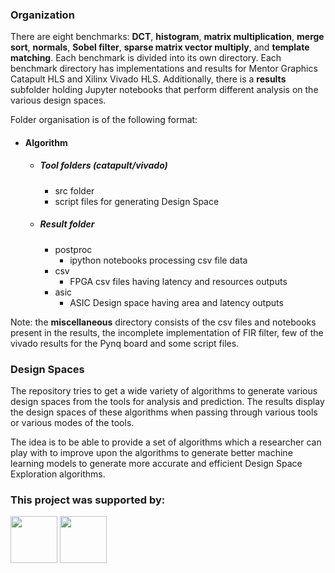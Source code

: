 

### Organization

There are eight benchmarks: **DCT**, **histogram**, **matrix multiplication**, **merge sort**, **normals**, **Sobel filter**, **sparse matrix vector multiply**, and **template matching**. Each benchmark is divided into its own directory. Each benchmark directory has implementations and results for Mentor Graphics Catapult HLS and Xilinx Vivado HLS. Additionally, there is a **results** subfolder holding Jupyter notebooks that perform different analysis on the various design spaces. 

Folder organisation is of the following format:

- #### Algorithm
	- ##### Tool folders (catapult/vivado)
		- src folder
		- script files for generating Design Space
	- ##### Result folder
		- postproc
			- ipython notebooks processing csv file data
		- csv
			- FPGA csv files having latency and resources outputs
		- asic
			- ASIC Design space having area and latency outputs

Note: the **miscellaneous** directory consists of the csv files and notebooks present in the results, the incomplete implementation of FIR filter, few of the vivado results for the Pynq board and some script files. 

### Design Spaces
The repository tries to get a wide variety of algorithms to generate various design spaces from the tools for analysis and prediction. The results display the design spaces of these algorithms when passing through various tools or various modes of the tools. 

The idea is to be able to provide a set of algorithms which a researcher can play with to improve upon the algorithms to generate better machine learning models to generate more accurate and efficient Design Space Exploration algorithms.


### This project was supported by:
<img src="AWS-Cloud-Credits-for-Research-Program.png"  height="75">  
<img src="mentor_graphics_logo.png"  height="75"> 
